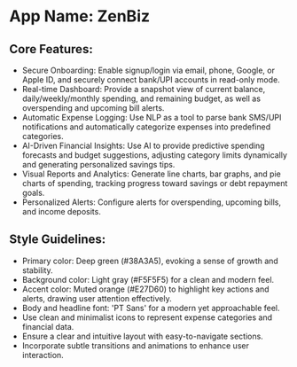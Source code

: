 # **App Name**: ZenBiz

## Core Features:

- Secure Onboarding: Enable signup/login via email, phone, Google, or Apple ID, and securely connect bank/UPI accounts in read-only mode.
- Real-time Dashboard: Provide a snapshot view of current balance, daily/weekly/monthly spending, and remaining budget, as well as overspending and upcoming bill alerts.
- Automatic Expense Logging: Use NLP as a tool to parse bank SMS/UPI notifications and automatically categorize expenses into predefined categories.
- AI-Driven Financial Insights: Use AI to provide predictive spending forecasts and budget suggestions, adjusting category limits dynamically and generating personalized savings tips.
- Visual Reports and Analytics: Generate line charts, bar graphs, and pie charts of spending, tracking progress toward savings or debt repayment goals.
- Personalized Alerts: Configure alerts for overspending, upcoming bills, and income deposits.

## Style Guidelines:

- Primary color: Deep green (#38A3A5), evoking a sense of growth and stability.
- Background color: Light gray (#F5F5F5) for a clean and modern feel.
- Accent color: Muted orange (#E27D60) to highlight key actions and alerts, drawing user attention effectively.
- Body and headline font: 'PT Sans' for a modern yet approachable feel.
- Use clean and minimalist icons to represent expense categories and financial data.
- Ensure a clear and intuitive layout with easy-to-navigate sections.
- Incorporate subtle transitions and animations to enhance user interaction.